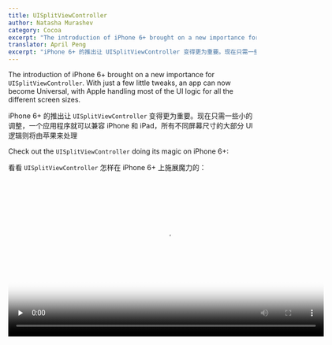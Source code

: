 ```yaml
---
title: UISplitViewController
author: Natasha Murashev
category: Cocoa
excerpt: "The introduction of iPhone 6+ brought on a new importance for UISplitViewController. With just a few little tweaks, an app can now become Universal, with Apple handling most of the UI logic for all the different screen sizes."
translator: April Peng
excerpt: "iPhone 6+ 的推出让 UISplitViewController 变得更为重要。现在只需一些小的调整，一个应用程序就可以兼容 iPhone 和 iPad，所有不同屏幕尺寸的大部分 UI 逻辑则将由苹果来处理。"
---
```


The introduction of iPhone 6+ brought on a new importance for `UISplitViewController`. With just a few little tweaks, an app can now become Universal, with Apple handling most of the UI logic for all the different screen sizes.

iPhone 6+ 的推出让 `UISplitViewController` 变得更为重要。现在只需一些小的调整，一个应用程序就可以兼容 iPhone 和 iPad，所有不同屏幕尺寸的大部分 UI 逻辑则将由苹果来处理

Check out the `UISplitViewController` doing its magic on iPhone 6+:

看看 `UISplitViewController` 怎样在 iPhone 6+ 上施展魔力的：

<video preload="none" src="http://nshipster.s3.amazonaws.com/SplitViewDemo.mov" poster="http://nshipster.s3.amazonaws.com/SplitViewDemo.jpg" width="640" controls/>

> Note that the view does not split when the iPhone 6+ is in _Zoomed_ Display mode! (You can change between Standard and Zoomed Display Mode by going to Settings.app → Display & Brightness → View)

>注意，当 iPhone 6+ 是 _Zoomed_ 显示模式视图时不会分屏！（你可以在 Settings.app → Display & Brightness → View 里切换 Standard 或 Zoomed 显示模式）

<video preload="none" src="http://nshipster.s3.amazonaws.com/SplitViewZoomedDemo.mov" poster="http://nshipster.s3.amazonaws.com/SplitViewZoomedDemo.jpg" width="640" controls/>

Again, Apple handles the logic for figuring out exactly when to show the split views.

同样，究竟在什么时候显示拆分视图的逻辑苹果都会处理。

## The Storyboard Layout

## Storyboard 布局

Here is an overview of what a storyboard layout looks like with a split view controller:

这是一个 Storyboard 的布局概览，看起来有一个拆分视图控制器：

![UISplitViewController Storyboard Layout](http://nshipster.s3.amazonaws.com/uisplitviewcontroller-storyboard-layout.png)

Let's get into more detail:

让我们来看看更多的细节：

### Master / Detail

The first step to using a `UISplitViewController` is dragging it onto the storyboard. Next, specify which view controller is the **Master** and which one is the **Detail**.

使用 `UISplitViewController` 的第一步是把它拖到 storyboard 里。接下来，指定哪个视图控制器是 **Master** 哪一个是 **Detail**。

![UISplitViewController Master-Detail Storyboard ](http://nshipster.s3.amazonaws.com/uisplitviewcontroller-master-detail-storyboard.png)

Do this by selecting the appropriate Relationship Segue:

通过选择适当的 Relationship Segue 来做：

![UISplitViewController Relationship Segue](http://nshipster.s3.amazonaws.com/uisplitviewcontroller-relationship-segue.png)

The master view controller is usually the navigation controller containing the list view (a `UITableView` in most cases). The detail view controller is the Navigation Controller for the view corresponding to what shows up when the user taps on the list item.

主视图控制器通常是包含列表视图（在大多数情况下是一个 `UITableView`）的导航控制器。详细信息视图控制器则是显示用户点击列表某项时对应的导航控制器视图。

### 显示详细内容

There is one last part to making the split view controller work: specifying the "Show Detail" segue:

还有最后一个部分让拆分视图控制器真正工作：指定 "Show Detail" segue：

![UISplitViewController Show Detail Segue](http://nshipster.s3.amazonaws.com/uisplitviewcontroller-show-detail-segue.png)

In the example below, when the user taps on a cell in the `SelectColorTableViewController`, they'll be shown a navigation controller with the `ColorViewController` at its root.

在下面的例子中，当用户点击了 `SelectColorTableViewController` 里的一个单元格，会显示一个基于 `ColorViewController` 的导航控制器的。

### 双重导航控制器？

At this point, you might be wondering why both the Master and the Detail view controllers have to be navigation controllers—especially since there is a "Show Detail" segue from a table view (which is part of the navigation stack) to the Detail view controller. What if the Detail View Controller didn't start with a Navigation Controller?

在这一点上，你可能想知道为什么主视图控制器和详细信息视图控制器都必须是导航控制器，特别是当有一个 "Show Detail" segue 从表格视图（这是导航堆栈的一部分）连接到详细信息视图控制器。如果详细视图控制器一开始不带导航控制器呢？

![UISplitViewController No Detail Navigation Controller](http://nshipster.s3.amazonaws.com/uisplitviewcontroller-no-detail-navigation-controller.png)

By all accounts, the app would still work just fine. On an iPhone 6+, the only difference is the lack of a navigation toolbar when the phone is in landscape mode:

大体来看，应用程序仍然会工作得很好。在 iPhone 6+ 上，唯一的区别是当手机在横向模式下会没有导航工具栏：

![](http://nshipster.s3.amazonaws.com/uisplitviewcontroller-no-navigation-bar.png)

It's not a big deal, unless you do want your navigation bar to show a title. This ends up being a deal-breaker on an iPad.

这不是什么大不了的事，除非你想让你的导航栏显示一个标题。但在 iPad 上这最终会是致命的弱点。

<video preload="none" src="http://nshipster.s3.amazonaws.com/iPadSplitViewNoNavBar.mov" poster="http://nshipster.s3.amazonaws.com/iPadSplitViewNoNavBar.jpg" width="540" controls/>

Notice that when the iPad app is first opened up, there is no indication that this is a split view controller at all! To trigger the Master view controller, the user has to magically know to swipe left to right.

请注意，当 iPad 应用程序第一次打开的时候，没有任何迹象表明这是一个拆分视图控制器！触发主视图控制器，用户必须奇迹般的知道要去向右滑动。

Even when the navigation controller is in place, the UI is not that much better at first glance (although seeing a title is definitely an improvement):

即使有导航控制器，在刚开始的时候用户界面也没有好太多（虽然能看到一个标题绝对是一个改进）：

![UISplitViewController iPad Navigation Bar No Button](http://nshipster.s3.amazonaws.com/uisplitviewcontroller-ipad-navigation-bar-no-button.png)

### `displayModeButtonItem`

The simplest way to fix this issue would be to somehow indicate that there is more to the app than what's currently on-screen. Luckily, the UISplitViewController has a **displayModeButtonItem**, which can be added to the navigation bar:

要解决这个问题，最简单的方法是在某种程度上表明应用程序的当前屏幕上有更多的内容。幸运的是，UISplitViewController 有一个 **displayModeButtonItem**，可以被添加到导航栏：

```swift
override func viewDidLoad() {
    super.viewDidLoad()

    // ...

    navigationItem.leftBarButtonItem = splitViewController?.displayModeButtonItem()
    navigationItem.leftItemsSupplementBackButton = true
}
```

Build and Run on the iPad again, and now the user gets a nice indication of how to get at the rest of the app:

编译并重新在 iPad 上运行，现在用户就看到很好的指示，显示如何显示应用程序的其余部分：

<video preload="none" src="http://nshipster.s3.amazonaws.com/iPadNavBarWithButton.mov" poster="http://nshipster.s3.amazonaws.com/iPadNavBarWithButton.jpg" width="540" controls/>

`UISplitViewController`'s `displayModeButtonItem` adds a bit of extra-cool usability to the iPhone 6+ in landscape mode, too:

`UISplitViewController` 的 `displayModeButtonItem` 在 iPhone 6+ 的横向模式下也增加了一些额外的炫酷功能：

<video preload="none" src="http://nshipster.s3.amazonaws.com/iPhone6PluseDisplayModeButton.mov" poster="http://nshipster.s3.amazonaws.com/iPhone6PluseDisplayModeButton.jpg" width="640" controls/>

By using the `displayModeButtonItem`, you're once again letting Apple figure out what's appropriate for which screen sizes / rotations. Instead of sweating the small (and big) stuff yourself, you can sit back and relax.

通过使用 `displayModeButtonItem`，你再次让苹果来搞定什么是适合其屏幕的尺寸/旋转。而不是自己辛苦的做这些小事，就可以高枕无忧了。

## 收起详细视图控制器

There is one more optimization we can do for the iPhone 6+ via [`UISplitViewControllerDelegate`](https://developer.apple.com/library/ios/documentation/UIKit/Reference/UISplitViewControllerDelegate_protocol/index.html).

我们还可以为 iPhone 6+ 做一个优化，通过 [`UISplitViewControllerDelegate`](https://developer.apple.com/library/ios/documentation/UIKit/Reference/UISplitViewControllerDelegate_protocol/index.html)。

When the user first launches the app, we can make the master view controller fully displayed until the user selects a list item:

当用户第一次启动应用程序的时候，在用户选择一个列表项前，都可以让主视图控制器完全显示：

```swift
import UIKit

class SelectColorTableViewController: UITableViewController, UISplitViewControllerDelegate {
    private var collapseDetailViewController = true

    // MARK: UITableViewController

    override func viewDidLoad() {
        super.viewDidLoad()

        splitViewController?.delegate = self
    }

    // ...

    // MARK: UITableViewDelegate

    override func tableView(tableView: UITableView, didSelectRowAtIndexPath indexPath: NSIndexPath) {
        collapseDetailViewController = false
    }

    // MARK: - UISplitViewControllerDelegate

    func splitViewController(splitViewController: UISplitViewController, collapseSecondaryViewController secondaryViewController: UIViewController!, ontoPrimaryViewController primaryViewController: UIViewController!) -> Bool {
        return collapseDetailViewController
    }
}
```

When the user first opens up the app on iPhone 6+ in portrait orientation, `SelectColorViewController` gets displayed as the primary view controller. Once the user selects a color or the app goes into the background, the `SelectColorViewController` gets collapsed again, and the `ColorViewController` is displayed:

当用户第一次在 iPhone 6+ 上以纵向模式打开应用程序的时候，`SelectColorViewController` 被显示为主视图控制器。一旦用户选择一种颜色，或该应用进入后台，`SelectColorViewController` 被再次折叠，并显示 `ColorViewController`：

<video preload="none" src="http://nshipster.s3.amazonaws.com/iPhone6PlusPrimaryVCRotation.mov" poster="http://nshipster.s3.amazonaws.com/iPhone6PlusPrimaryVCRotation.jpg" width="640" controls/>

* * *

Be sure to check out the [`UISplitViewControllerDelegate`](https://developer.apple.com/library/ios/documentation/UIKit/Reference/UISplitViewControllerDelegate_protocol/index.html) documentation to learn about all the other fancy things you can do with the `UISplitViewController`.

一定要查看一下 [`UISplitViewControllerDelegate`](https://developer.apple.com/library/ios/documentation/UIKit/Reference/UISplitViewControllerDelegate_protocol/index.html) 的文档来了解所有其他你可以用 `UISplitViewController` 来实现的花哨东西。

Given the new different device sizes we now have to work with as iOS developers, the UISplitViewController will soon be our new best friend!

鉴于现在作为 iOS 开发者，我们不得不处理新的不同的设备尺寸，UISplitViewController 很快就会成为我们新的好朋友！

> You can get the complete source code for the project used in this post [on GitHub](https://github.com/NatashaTheRobot/UISplitViewControllerDemo).

> 你可以[在 GitHub](https://github.com/NatashaTheRobot/UISplitViewControllerDemo) 上得到这篇文章所用项目的完整源代码。

